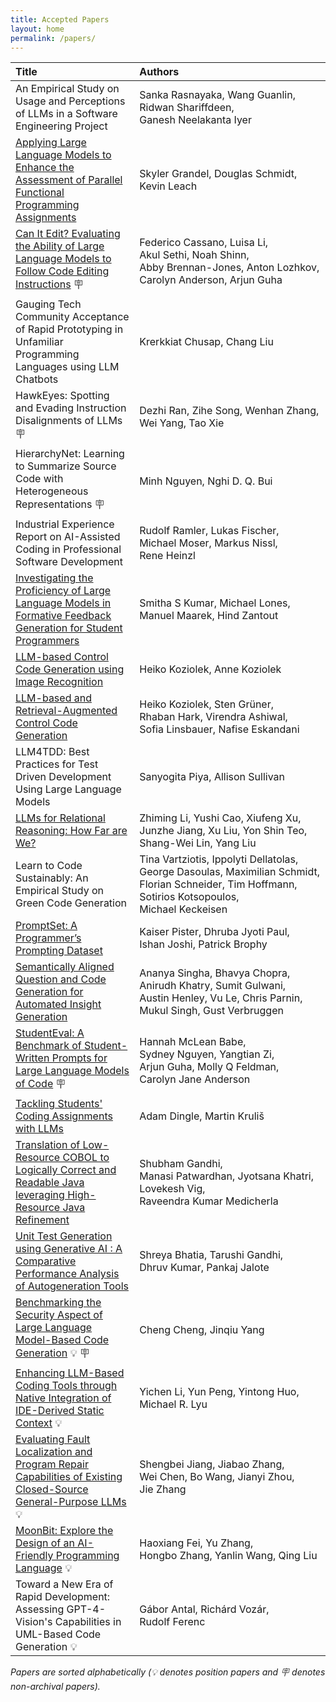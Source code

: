 ```yaml
---
title: Accepted Papers
layout: home
permalink: /papers/
---
```


| Title                                                                                                             | Authors                                                                                                                                                                                                                                                                                                                                                                                                                                                                                                                                                              |
|:------------------------------------------------------------------------------------------------------------------|:---------------------------------------------------------------------------------------------------------------------------------------------------------------------------------------------------------------------------------------------------------------------------------------------------------------------------------------------------------------------------------------------------------------------------------------------------------------------------------------------------------------------------------------------------------------------|
| An Empirical Study on Usage and Perceptions of LLMs in a Software Engineering Project                             | <span style="white-space: nowrap;">Sanka&nbsp;Rasnayaka</span>, <span style="white-space: nowrap;">Wang&nbsp;Guanlin</span>, <span style="white-space: nowrap;">Ridwan&nbsp;Shariffdeen</span>, <span style="white-space: nowrap;">Ganesh Neelakanta&nbsp;Iyer</span>                                                                                                                                                                                                                                                                                                |
| [Applying Large Language Models to Enhance the Assessment of Parallel Functional Programming Assignments](/assets/pdf/papers/5.pdf)           | <span style="white-space: nowrap;">Skyler&nbsp;Grandel</span>, <span style="white-space: nowrap;">Douglas&nbsp;Schmidt</span>, <span style="white-space: nowrap;">Kevin&nbsp;Leach</span>                                                                                                                                                                                                                                                                                                                                                                            |
| [Can It Edit? Evaluating the Ability of Large Language Models to Follow Code Editing Instructions](/assets/pdf/papers/13.pdf) 🪧                 | <span style="white-space: nowrap;">Federico&nbsp;Cassano</span>, <span style="white-space: nowrap;">Luisa&nbsp;Li</span>, <span style="white-space: nowrap;">Akul&nbsp;Sethi</span>, <span style="white-space: nowrap;">Noah&nbsp;Shinn</span>, <span style="white-space: nowrap;">Abby&nbsp;Brennan-Jones</span>, <span style="white-space: nowrap;">Anton&nbsp;Lozhkov</span>, <span style="white-space: nowrap;">Carolyn&nbsp;Anderson</span>, <span style="white-space: nowrap;">Arjun&nbsp;Guha</span>                                                          |
| Gauging Tech Community Acceptance of Rapid Prototyping in Unfamiliar Programming Languages using LLM Chatbots     | <span style="white-space: nowrap;">Krerkkiat&nbsp;Chusap</span>, <span style="white-space: nowrap;">Chang&nbsp;Liu</span>                                                                                                                                                                                                                                                                                                                                                                                                                                            |
| HawkEyes: Spotting and Evading Instruction Disalignments of LLMs 🪧                                                 | <span style="white-space: nowrap;">Dezhi&nbsp;Ran</span>, <span style="white-space: nowrap;">Zihe&nbsp;Song</span>, <span style="white-space: nowrap;">Wenhan&nbsp;Zhang</span>, <span style="white-space: nowrap;">Wei&nbsp;Yang</span>, <span style="white-space: nowrap;">Tao&nbsp;Xie</span>                                                                                                                                                                                                                                                                     |
| HierarchyNet: Learning to Summarize Source Code with Heterogeneous Representations 🪧                               | <span style="white-space: nowrap;">Minh&nbsp;Nguyen</span>, <span style="white-space: nowrap;">Nghi D. Q.&nbsp;Bui</span>                                                                                                                                                                                                                                                                                                                                                                                                                                            |
| Industrial Experience Report on AI-Assisted Coding in Professional Software Development                           | <span style="white-space: nowrap;">Rudolf&nbsp;Ramler</span>, <span style="white-space: nowrap;">Lukas&nbsp;Fischer</span>, <span style="white-space: nowrap;">Michael&nbsp;Moser</span>, <span style="white-space: nowrap;">Markus&nbsp;Nissl</span>, <span style="white-space: nowrap;">Rene&nbsp;Heinzl</span>                                                                                                                                                                                                                                                    |
| [Investigating the Proficiency of Large Language Models in Formative Feedback Generation for Student Programmers](/assets/pdf/papers/19.pdf)   | <span style="white-space: nowrap;">Smitha&nbsp;S Kumar</span>, <span style="white-space: nowrap;">Michael&nbsp;Lones</span>, <span style="white-space: nowrap;">Manuel&nbsp;Maarek</span>, <span style="white-space: nowrap;">Hind&nbsp;Zantout</span>                                                                                                                                                                                                                                                                                                               |
| [LLM-based Control Code Generation using Image Recognition](/assets/pdf/papers/41.pdf)                                                         | <span style="white-space: nowrap;">Heiko&nbsp;Koziolek</span>, <span style="white-space: nowrap;">Anne&nbsp;Koziolek</span>                                                                                                                                                                                                                                                                                                                                                                                                                                          |
| [LLM-based and Retrieval-Augmented Control Code Generation](/assets/pdf/papers/39.pdf)                                                         | <span style="white-space: nowrap;">Heiko&nbsp;Koziolek</span>, <span style="white-space: nowrap;">Sten&nbsp;Grüner</span>, <span style="white-space: nowrap;">Rhaban&nbsp;Hark</span>, <span style="white-space: nowrap;">Virendra&nbsp;Ashiwal</span>, <span style="white-space: nowrap;">Sofia&nbsp;Linsbauer</span>, <span style="white-space: nowrap;">Nafise&nbsp;Eskandani</span>                                                                                                                                                                              |
| LLM4TDD: Best Practices for Test Driven Development Using Large Language Models                                   | <span style="white-space: nowrap;">Sanyogita&nbsp;Piya</span>, <span style="white-space: nowrap;">Allison&nbsp;Sullivan</span>                                                                                                                                                                                                                                                                                                                                                                                                                                       |
| [LLMs for Relational Reasoning: How Far are We?](/assets/pdf/papers/50.pdf)                                                                  | <span style="white-space: nowrap;">Zhiming&nbsp;Li</span>, <span style="white-space: nowrap;">Yushi&nbsp;Cao</span>, <span style="white-space: nowrap;">Xiufeng&nbsp;Xu</span>, <span style="white-space: nowrap;">Junzhe&nbsp;Jiang</span>, <span style="white-space: nowrap;">Xu&nbsp;Liu</span>, <span style="white-space: nowrap;">Yon Shin&nbsp;Teo</span>, <span style="white-space: nowrap;">Shang-Wei&nbsp;Lin</span>, <span style="white-space: nowrap;">Yang&nbsp;Liu</span>                                                                               |
| Learn to Code Sustainably: An Empirical Study on Green Code Generation                                            | <span style="white-space: nowrap;">Tina&nbsp;Vartziotis</span>, <span style="white-space: nowrap;">Ippolyti&nbsp;Dellatolas</span>, <span style="white-space: nowrap;">George&nbsp;Dasoulas</span>, <span style="white-space: nowrap;">Maximilian&nbsp;Schmidt</span>, <span style="white-space: nowrap;">Florian&nbsp;Schneider</span>, <span style="white-space: nowrap;">Tim&nbsp;Hoffmann</span>, <span style="white-space: nowrap;">Sotirios&nbsp;Kotsopoulos</span>, <span style="white-space: nowrap;">Michael&nbsp;Keckeisen</span>                          |
| [PromptSet: A Programmer’s Prompting Dataset](/assets/pdf/papers/103.pdf)                                                                       | <span style="white-space: nowrap;">Kaiser&nbsp;Pister</span>, <span style="white-space: nowrap;">Dhruba Jyoti&nbsp;Paul</span>, <span style="white-space: nowrap;">Ishan&nbsp;Joshi</span>, <span style="white-space: nowrap;">Patrick&nbsp;Brophy</span>                                                                                                                                                                                                                                                                                                            |
| [Semantically Aligned Question and Code Generation for Automated Insight Generation](/assets/pdf/papers/21.pdf)                                | <span style="white-space: nowrap;">Ananya&nbsp;Singha</span>, <span style="white-space: nowrap;">Bhavya&nbsp;Chopra</span>, <span style="white-space: nowrap;">Anirudh&nbsp;Khatry</span>, <span style="white-space: nowrap;">Sumit&nbsp;Gulwani</span>, <span style="white-space: nowrap;">Austin&nbsp;Henley</span>, <span style="white-space: nowrap;">Vu&nbsp;Le</span>, <span style="white-space: nowrap;">Chris&nbsp;Parnin</span>, <span style="white-space: nowrap;">Mukul&nbsp;Singh</span>, <span style="white-space: nowrap;">Gust&nbsp;Verbruggen</span> |
| [StudentEval: A Benchmark of Student-Written Prompts for Large Language Models of Code](/assets/pdf/papers/95.pdf) 🪧                            | <span style="white-space: nowrap;">Hannah McLean&nbsp;Babe</span>, <span style="white-space: nowrap;">Sydney&nbsp;Nguyen</span>, <span style="white-space: nowrap;">Yangtian&nbsp;Zi</span>, <span style="white-space: nowrap;">Arjun&nbsp;Guha</span>, <span style="white-space: nowrap;">Molly Q&nbsp;Feldman</span>, <span style="white-space: nowrap;">Carolyn Jane&nbsp;Anderson</span>                                                                                                                                                                         |
| [Tackling Students' Coding Assignments with LLMs](/assets/pdf/papers/63.pdf)                                                                   | <span style="white-space: nowrap;">Adam&nbsp;Dingle</span>, <span style="white-space: nowrap;">Martin&nbsp;Kruliš</span>                                                                                                                                                                                                                                                                                                                                                                                                                                             |
| [Translation of Low-Resource COBOL to Logically Correct and Readable Java leveraging High-Resource Java Refinement](/assets/pdf/papers/51.pdf) | <span style="white-space: nowrap;">Shubham&nbsp;Gandhi</span>, <span style="white-space: nowrap;">Manasi&nbsp;Patwardhan</span>, <span style="white-space: nowrap;">Jyotsana&nbsp;Khatri</span>, <span style="white-space: nowrap;">Lovekesh&nbsp;Vig</span>, <span style="white-space: nowrap;">Raveendra Kumar&nbsp;Medicherla</span>                                                                                                                                                                                                                              |
| [Unit Test Generation using Generative AI : A Comparative Performance Analysis of Autogeneration Tools](/assets/pdf/papers/38.pdf)             | <span style="white-space: nowrap;">Shreya&nbsp;Bhatia</span>, <span style="white-space: nowrap;">Tarushi&nbsp;Gandhi</span>, <span style="white-space: nowrap;">Dhruv&nbsp;Kumar</span>, <span style="white-space: nowrap;">Pankaj&nbsp;Jalote</span>                                                                                                                                                                                                                                                                                                                |
| [Benchmarking the Security Aspect of Large Language Model-Based Code Generation](/assets/pdf/papers/42.pdf) 💡 🪧                                | <span style="white-space: nowrap;">Cheng&nbsp;Cheng</span>, <span style="white-space: nowrap;">Jinqiu&nbsp;Yang</span>                                                                                                                                                                                                                                                                                                                                                                                                                                               |
| [Enhancing LLM-Based Coding Tools through Native Integration of IDE-Derived Static Context](/assets/pdf/papers/84.pdf) 💡                      | <span style="white-space: nowrap;">Yichen&nbsp;Li</span>, <span style="white-space: nowrap;">Yun&nbsp;Peng</span>, <span style="white-space: nowrap;">Yintong&nbsp;Huo</span>, <span style="white-space: nowrap;">Michael R.&nbsp;Lyu</span>                                                                                                                                                                                                                                                                                                                         |
| [Evaluating Fault Localization and Program Repair Capabilities of Existing Closed-Source General-Purpose LLMs](/assets/pdf/papers/65.pdf) 💡   | <span style="white-space: nowrap;">Shengbei&nbsp;Jiang</span>, <span style="white-space: nowrap;">Jiabao&nbsp;Zhang</span>, <span style="white-space: nowrap;">Wei&nbsp;Chen</span>, <span style="white-space: nowrap;">Bo&nbsp;Wang</span>, <span style="white-space: nowrap;">Jianyi&nbsp;Zhou</span>, <span style="white-space: nowrap;">Jie&nbsp;Zhang</span>                                                                                                                                                                                                    |
| [MoonBit: Explore the Design of an AI-Friendly Programming Language](/assets/pdf/papers/7.pdf) 💡                                             | <span style="white-space: nowrap;">Haoxiang&nbsp;Fei</span>, <span style="white-space: nowrap;">Yu&nbsp;Zhang</span>, <span style="white-space: nowrap;">Hongbo&nbsp;Zhang</span>, <span style="white-space: nowrap;">Yanlin&nbsp;Wang</span>, <span style="white-space: nowrap;">Qing&nbsp;Liu</span>                                                                                                                                                                                                                                                               |
| Toward a New Era of Rapid Development: Assessing GPT-4-Vision's Capabilities in UML-Based Code Generation 💡      | <span style="white-space: nowrap;">Gábor&nbsp;Antal</span>, <span style="white-space: nowrap;">Richárd&nbsp;Vozár</span>, <span style="white-space: nowrap;">Rudolf&nbsp;Ferenc</span>                                                                                                                                                                                                                                                                                                                                                                               |


<p class="note"><em>Papers are sorted alphabetically (💡 denotes position papers and 🪧 denotes non-archival papers).</em></p>
